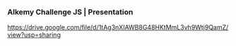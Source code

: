 ### Alkemy Challenge JS | Presentation
https://drive.google.com/file/d/1tAg3nXIAWB8G48HKtMmL3vh9Wtj9QamZ/view?usp=sharing
